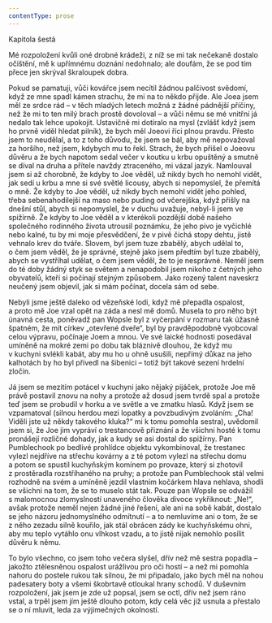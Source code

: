 ```yaml
---
contentType: prose
---
```


Kapitola šestá

  

Mé rozpoložení kvůli oné drobné krádeži, z níž se mi tak nečekaně dostalo očištění, mě k upřímnému doznání nedohnalo; ale doufám, že se pod tím přece jen skrýval škraloupek dobra.

Pokud se pamatuji, vůči kovářce jsem necítil žádnou palčivost svědomí, když ze mne spadl kámen strachu, že mi na to někdo přijde. Ale Joea jsem měl ze srdce rád – v těch mladých letech možná z žádné pádnější příčiny, než že mi to ten milý brach prostě dovoloval – a vůči němu se mé vnitřní já nedalo tak lehce upokojit. Ustavičně mi dotíralo na mysl (zvlášť když jsem ho prvně viděl hledat pilník), že bych měl Joeovi říci plnou pravdu. Přesto jsem to neudělal, a to z toho důvodu, že jsem se bál, aby mě nepovažoval za horšího, než jsem, kdybych mu to řekl. Strach, že bych přišel o Joeovu důvěru a že bych napotom sedal večer v koutku u krbu opuštěný a smutně se díval na druha a přítele navždy ztraceného, mi vázal jazyk. Namlouval jsem si až chorobně, že kdyby to Joe věděl, už nikdy bych ho nemohl vidět, jak sedí u krbu a mne si své světlé licousy, abych si nepomyslel, že přemítá o mně. Že kdyby to Joe věděl, už nikdy bych nemohl vidět jeho pohled, třeba sebenahodilejší na maso nebo puding od včerejška, když přišly na dnešní stůl, abych si nepomyslel, že v duchu uvažuje, nebyl-li jsem ve spižírně. Že kdyby to Joe věděl a v kterékoli pozdější době našeho společného rodinného života utrousil poznámku, že jeho pivo je vyčichlé nebo kalné, tu by mi moje přesvědčení, že v pivě čichá stopy dehtu, jistě vehnalo krev do tváře. Slovem, byl jsem tuze zbabělý, abych udělal to, o čem jsem věděl, že je správné, stejně jako jsem předtím byl tuze zbabělý, abych se vystříhal udělat, o čem jsem věděl, že to je nesprávné. Neměl jsem do té doby žádný styk se světem a nenapodobil jsem nikoho z četných jeho obyvatelů, kteří si počínají stejným způsobem. Jako rozený talent naveskrz neučený jsem objevil, jak si mám počínat, docela sám od sebe.

Nebyli jsme ještě daleko od vězeňské lodi, když mě přepadla ospalost, a proto mě Joe vzal opět na záda a nesl mě domů. Musela to pro něho být únavná cesta, poněvadž pan Wopsle byl z vyčerpání v rozmaru tak úžasně špatném, že mít církev „otevřené dveře“, byl by pravděpodobně vyobcoval celou výpravu, počínaje Joem a mnou. Ve své laické hodnosti posedával umíněně na mokré zemi po dobu tak bláznivě dlouhou, že když mu v kuchyni svlékli kabát, aby mu ho u ohně usušili, nepřímý důkaz na jeho kalhotách by ho byl přivedl na šibenici – totiž být takové sezení hrdelní zločin.

Já jsem se mezitím potácel v kuchyni jako nějaký pijáček, protože Joe mě právě postavil znovu na nohy a protože až dosud jsem tvrdě spal a protože teď jsem se probudil v horku a ve světle a ve zmatku hlasů. Když jsem se vzpamatoval (silnou herdou mezi lopatky a povzbudivým zvoláním: „Cha! Viděli jste už někdy takového kluka?“ mi k tomu pomohla sestra), uvědomil jsem si, že Joe jim vypráví o trestancově přiznání a že všichni hosté k tomu pronášejí rozličné dohady, jak a kudy se asi dostal do spižírny. Pan Pumblechook po bedlivé prohlídce objektu vykombinoval, že trestanec vylezl nejdříve na střechu kovárny a z té potom vylezl na střechu domu a potom se spustil kuchyňským komínem po provaze, který si zhotovil z prostěradla rozstříhaného na pruhy; a protože pan Pumblechook stál velmi rozhodně na svém a umíněně jezdil vlastním kočárkem hlava nehlava, shodli se všichni na tom, že se to muselo stát tak. Pouze pan Wopsle se odvážil s malomocnou zlomyslností unaveného člověka divoce vykřiknout: „Ne!“, avšak protože neměl nejen žádné jiné řešení, ale ani na sobě kabát, dostalo se jeho názoru jednomyslného odmítnutí – a to nemluvíme ani o tom, že se z něho zezadu silně kouřilo, jak stál obrácen zády ke kuchyňskému ohni, aby mu teplo vytáhlo onu vlhkost vzadu, a to jistě nijak nemohlo posílit důvěru k němu.

To bylo všechno, co jsem toho večera slyšel, dřív než mě sestra popadla – jakožto ztělesněnou ospalost urážlivou pro oči hostí – a než mi pomohla nahoru do postele rukou tak silnou, že mi připadalo, jako bych měl na nohou padesatery boty a všemi škobrtavě otloukal hrany schodů. V duševním rozpoložení, jak jsem je zde už popsal, jsem se octl, dřív než jsem ráno vstal, a trpěl jsem jím ještě dlouho potom, kdy celá věc již usnula a přestalo se o ní mluvit, leda za výjimečných okolností.
